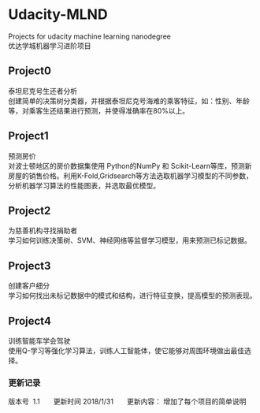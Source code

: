 # Udacity-MLND

Projects for udacity machine learning nanodegree  
优达学城机器学习进阶项目

## Project0    
泰坦尼克号生还者分析  
创建简单的决策树分类器，并根据泰坦尼克号海难的乘客特征，如：性别、年龄等，对乘客生还结果进行预测，并使得准确率在80%以上。

## Project1  
预测房价    
对波士顿地区的房价数据集使用 Python的NumPy 和 Scikit-Learn等库，预测新房屋的销售价格。利用K-Fold,Gridsearch等方法选取机器学习模型的不同参数，分析机器学习算法的性能图表，并选取最优模型。

## Project2  
为慈善机构寻找捐助者        
学习如何训练决策树、SVM、神经网络等监督学习模型，用来预测已标记数据。

## Project3  
创建客户细分      
学习如何找出未标记数据中的模式和结构，进行特征变换，提高模型的预测表现。

## Project4  
训练智能车学会驾驶      
使用Q-学习等强化学习算法，训练人工智能体，使它能够对周围环境做出最佳选择。



### 更新记录  
版本号  1.1       更新时间 2018/1/31       更新内容： 增加了每个项目的简单说明     
